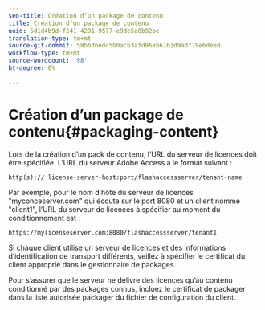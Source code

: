 ```yaml
---
seo-title: Création d’un package de contenu
title: Création d’un package de contenu
uuid: 5d1d4b9d-f241-4291-9577-e9de5a8b92be
translation-type: tm+mt
source-git-commit: 58bb3bedc5b0ac63afd96eb6101d9ad779e6deed
workflow-type: tm+mt
source-wordcount: '98'
ht-degree: 0%

---
```



# Création d’un package de contenu{#packaging-content}

Lors de la création d’un pack de contenu, l’URL du serveur de licences doit être spécifiée. L&#39;URL du serveur Adobe Access a le format suivant :

```
http(s):// license-server-host:port/flashaccessserver/tenant-name
```

Par exemple, pour le nom d’hôte du serveur de licences &quot;myconceserver.com&quot; qui écoute sur le port 8080 et un client nommé &quot;client1&quot;, l’URL du serveur de licences à spécifier au moment du conditionnement est :

```
https://mylicenseserver.com:8080/flashaccessserver/tenant1
```

Si chaque client utilise un serveur de licences et des informations d’identification de transport différents, veillez à spécifier le certificat du client approprié dans le gestionnaire de packages.

Pour s’assurer que le serveur ne délivre des licences qu’au contenu conditionné par des packages connus, incluez le certificat de packager dans la liste autorisée packager du fichier de configuration du client.
